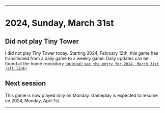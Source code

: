 
***

# 2024, Sunday, March 31st

## Did not play Tiny Tower

<!-- TODO: For each weekly entry, make sure the date is correct. The day of the week should be modified in 4 places !-->

I did not play Tiny Tower today. Starting 2024, February 12th, this game has transitioned from a daily game to a weekly game. Daily updates can be found at the home repository [:octocat: `see the entry for 2024, March 31st`](https://github.com/seanpm2001/SeansLifeArchive_Images_TinyTower/tree/master/tiny%20tower/2024/03_March/31/) [`(alt link)`](/tiny%20tower/2024/03_March/31/)

## Next session

This game is now played only on Monday. Gameplay is expected to resume on 2024, Monday, April 1st.

***
